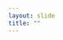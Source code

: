 ```yaml
---
layout: slide
title: ""
---
```


<section data-background-image="assets/images/Slide01.png" data-background-size="70%" data-background-position="center"/>
